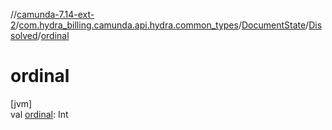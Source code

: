 //[camunda-7.14-ext-2](../../../../index.md)/[com.hydra_billing.camunda.api.hydra.common_types](../../index.md)/[DocumentState](../index.md)/[Dissolved](index.md)/[ordinal](ordinal.md)

# ordinal

[jvm]\
val [ordinal](ordinal.md): Int
